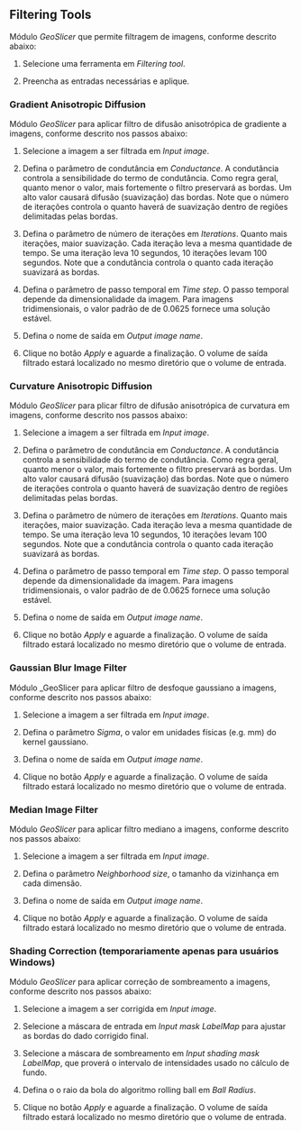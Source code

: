 ## Filtering Tools

Módulo _GeoSlicer_ que permite filtragem de imagens, conforme descrito abaixo:

1. Selecione uma ferramenta em _Filtering tool_.

2. Preencha as entradas necessárias e aplique.

### Gradient Anisotropic Diffusion

Módulo _GeoSlicer_ para aplicar filtro de difusão anisotrópica de gradiente a imagens, conforme descrito nos passos abaixo:

1. Selecione a imagem a ser filtrada em _Input image_.

2. Defina o parâmetro de condutância em _Conductance_. A condutância controla a sensibilidade do termo de condutância. Como regra geral, quanto menor o valor, mais fortemente o filtro preservará as bordas. Um alto valor causará difusão (suavização) das bordas. Note que o número de iterações controla o quanto haverá de suavização dentro de regiões delimitadas pelas bordas.

3. Defina o parâmetro de número de iterações em _Iterations_. Quanto mais iterações, maior suavização. Cada iteração leva a mesma quantidade de tempo. Se uma iteração leva 10 segundos, 10 iterações levam 100 segundos. Note que a condutância controla o quanto cada iteração suavizará as bordas.
   
4. Defina o parâmetro de passo temporal em _Time step_. O passo temporal depende da dimensionalidade da imagem. Para imagens tridimensionais, o valor padrão de de 0.0625 fornece uma solução estável.

5. Defina o nome de saída em _Output image name_.

6. Clique no botão _Apply_ e aguarde a finalização. O volume de saída filtrado estará localizado no mesmo diretório que o volume de entrada.

### Curvature Anisotropic Diffusion

Módulo _GeoSlicer_ para plicar filtro de difusão anisotrópica de curvatura em imagens, conforme descrito nos passos abaixo:

1. Selecione a imagem a ser filtrada em _Input image_.

2. Defina o parâmetro de condutância em _Conductance_. A condutância controla a sensibilidade do termo de condutância. Como regra geral, quanto menor o valor, mais fortemente o filtro preservará as bordas. Um alto valor causará difusão (suavização) das bordas. Note que o número de iterações controla o quanto haverá de suavização dentro de regiões delimitadas pelas bordas.
   
3. Defina o parâmetro de número de iterações em _Iterations_. Quanto mais iterações, maior suavização. Cada iteração leva a mesma quantidade de tempo. Se uma iteração leva 10 segundos, 10 iterações levam 100 segundos. Note que a condutância controla o quanto cada iteração suavizará as bordas.

4. Defina o parâmetro de passo temporal em _Time step_. O passo temporal depende da dimensionalidade da imagem. Para imagens tridimensionais, o valor padrão de de 0.0625 fornece uma solução estável.

5. Defina o nome de saída em _Output image name_.

6. Clique no botão _Apply_ e aguarde a finalização. O volume de saída filtrado estará localizado no mesmo diretório que o volume de entrada.

### Gaussian Blur Image Filter

Módulo _GeoSlicer para aplicar filtro de desfoque gaussiano a imagens, conforme descrito nos passos abaixo:

1. Selecione a imagem a ser filtrada em _Input image_.

2. Defina o parâmetro _Sigma_, o valor em unidades físicas (e.g. mm) do kernel gaussiano.

3. Defina o nome de saída em _Output image name_.

4. Clique no botão _Apply_ e aguarde a finalização. O volume de saída filtrado estará localizado no mesmo diretório que o volume de entrada.

### Median Image Filter

Módulo _GeoSlicer_ para aplicar filtro mediano a imagens, conforme descrito nos passos abaixo:

1. Selecione a imagem a ser filtrada em _Input image_.

2. Defina o parâmetro _Neighborhood size_, o tamanho da vizinhança em cada dimensão.

3. Defina o nome de saída em _Output image name_.

4. Clique no botão _Apply_ e aguarde a finalização. O volume de saída filtrado estará localizado no mesmo diretório que o volume de entrada.

### Shading Correction (temporariamente apenas para usuários Windows)

Módulo _GeoSlicer_ para aplicar correção de sombreamento a imagens, conforme descrito nos passos abaixo:

1. Selecione a imagem a ser corrigida em _Input image_.

2. Selecione a máscara de entrada em _Input mask LabelMap_ para ajustar as bordas do dado corrigido final.

3. Selecione a máscara de sombreamento em _Input shading mask LabelMap_, que proverá o intervalo de intensidades usado no cálculo de fundo.

4. Defina o o raio da bola do algoritmo rolling ball em _Ball Radius_.

5. Clique no botão _Apply_ e aguarde a finalização. O volume de saída filtrado estará localizado no mesmo diretório que o volume de entrada.
